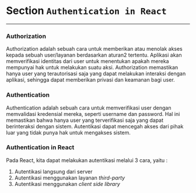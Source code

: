 # Section `Authentication in React`

---

### Authorization

Authorization adalah sebuah cara untuk memberikan atau menolak akses kepada sebuah user/layanan berdasarkan aturan2 tertentu. Aplikasi akan memverifikasi identitas dari user untuk menentukan apakah mereka mempunyai hak untuk melakukan suatu aksi. Authorization memastikan hanya user yang terautorisasi saja yang dapat melakukan interaksi dengan aplikasi, sehingga dapat memberikan privasi dan keamanan bagi user.

### Authentication

Authentication adalah sebuah cara untuk memverifikasi user dengan memvalidasi kredensial mereka, seperti username dan password. Hal ini memastikan bahwa hanya user yang terverifikasi saja yang dapat berinteraksi dengan sistem. Autentikasi dapat mencegah akses dari pihak luar yang tidak punya hak untuk mengakses sistem.

### Authentication in React

Pada React, kita dapat melakukan autentikasi melalui 3 cara, yaitu :

1. Autentikasi langsung dari server
2. Autentikasi menggunakan layanan _third-party_
3. Autentikasi menggunakan _client side library_
